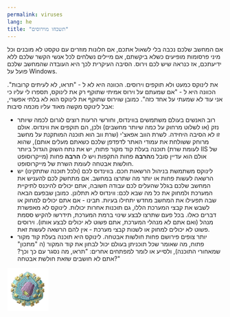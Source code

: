 ```yaml
---
permalink: viruses
lang: he
title: "תשכחו מוירוסים"
---
```


אם המחשב שלכם נכבה בלי לשאול אתכם, אם חלונות מוזרים עם טקסט לא 
מובנים וכל מיני פרסומות מופיעים כשלא ביקשתם, אם מיילים נשלחים לכל אנשי הקשר שלכם ללא ידיעתכם, אז כנראה שיש לכם וירוס.
 הסיבה העיקרית לכך היא העובדה שהמחשב שלכם פועל על Windows.

 את לינוקס כמעט ולא תוקפים וירוסים. הכוונה היא לא ל - "תראו, לא לעיתים קרובות". הכוונה היא ל - "אם שמעתם על וירוס אמיתי שתוקף רק את לינוקס, תספרו לי עליו כי אני עוד לא שמעתי על אחד כזה". כמובן שוירוס שתוקף את לינוקס הוא לא בלתי אפשרי, אבל לינוקס מקשה מאוד עליו מכמה סיבות: 

<ul>

<li>רוב האנשים בעולם משתמשים בווינדוס, וחורשי הרעות רוצים לגרום לכמה שיותר נזק (או לשלוט מרחוק על כמה שיותר מחשבים) ולכן, הם תוקפים את ווינדוס. אולם זו לא הסיבה היחידה. לשרת הווב אפאצ'י (שרת ווב הוא תוכנה המותקנת על מחשב מרוחק ששולחת את עמודי האתר לדפדפן שלכם כשאתם מעלים אותם), שהוא תוכנה בעלת קוד מקור פתוח, יש את נתח השוק הגדול ביותר (לעומת שרת IIS של מייקרוסופט) אולם הוא עדיין סובל מ<b>הרבה</b> פחות התקפות ויש לו <b>הרבה</b> פחות חולשות אבטחה לעומת השרת של מייקרוסופט.</li>

<li> לינוקס משתמשת בניהול הרשאות חכם. בווינדוס לכם (ולכל תוכנה שתתקינו) יש הרשאה לעשות פחות או יותר מה שתרצו במחשב. אם מתחשק לכם להעניש את המחשב שלכם בגלל שהעלים לכם עבודה חשובה, אתם יכולים להיכנס לתיקיית המערכת ולמחוק את כל מה שבא לכם: ווינדוס לא תתלונן. כמובן שבפעם הבאה שבה תפעילו את המחשב מחדש יתחילו בעיות. תבינו - אם אתם יכולים למחוק או לשבש את קבצי המערכת הללו, גם תוכנות אחרות יכולות. לינוקס לא מאפשרת דברים כאלו. בכל פעם שתרצו לבצע שינוי ברמת המערכת, תידרשו להקיש ססמת מנהל (ואם אתם לא מנהלי המערכת, אתם פשוט לא יכולים לבצע אותו). וירוסים פשוט לא יכולים למחוק או לשנות קבצי מערכת - אין להם הרשאה לעשות זאת.</li>

<li> יותר צופים פירושם פחות חולשות אבטחה. לינוקס היא תוכנה בעלת קוד מקור פתוח, מה שאומר שכל תוכניתן בעולם יכול לבחון את קוד המקור (ה "מתכון" שמאחורי התוכנה), ולסייע או לומר למפתחים אחרים: "תראו, מה נסגר עם כך וכך? אתם לא חושבים שזאת חולשת אבטחה?" </li>

</ul>

<img src="/img/viruses_thumb.png" />





